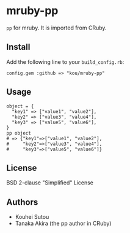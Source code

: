 # mruby-pp

`pp` for mruby. It is imported from CRuby.

## Install

Add the following line to your `build_config.rb`:

    config.gem :github => "kou/mruby-pp"

## Usage

    object = {
      "key1" => ["value1", "value2"],
      "key2" => ["value3", "value4"],
      "key3" => ["value5", "value6"],
    }
    pp object
    # => {"key1"=>["value1", "value2"],
    #     "key2"=>["value3", "value4"],
    #     "key3"=>["value5", "value6"]}

## License

BSD 2-clause "Simplified" License

## Authors

  * Kouhei Sutou
  * Tanaka Akira (the pp author in CRuby)
